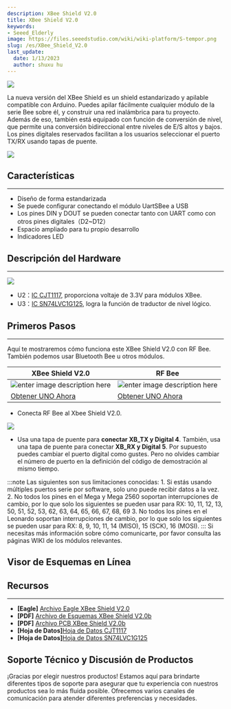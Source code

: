 ```yaml
---
description: XBee Shield V2.0
title: XBee Shield V2.0
keywords:
- Seeed_Elderly
image: https://files.seeedstudio.com/wiki/wiki-platform/S-tempor.png
slug: /es/XBee_Shield_V2.0
last_update:
  date: 1/13/2023
  author: shuxu hu
---
```

![](https://files.seeedstudio.com/wiki/XBee_Shield_V2.0/img/Xbeeshield_01.jpg)

La nueva versión del XBee Shield es un shield estandarizado y apilable compatible con Arduino. Puedes apilar fácilmente cualquier módulo de la serie Bee sobre él, y construir una red inalámbrica para tu proyecto. Además de eso, también está equipado con función de conversión de nivel, que permite una conversión bidireccional entre niveles de E/S altos y bajos. Los pines digitales reservados facilitan a los usuarios seleccionar el puerto TX/RX usando tapas de puente.

[![](https://files.seeedstudio.com/wiki/Seeed-WiKi/docs/images/300px-Get_One_Now_Banner-ragular.png)](https://www.seeedstudio.com/XBee-Shield-V2.0-p-1375.html)

##   Características
---
-  Diseño de forma estandarizada
-  Se puede configurar conectando el módulo UartSBee a USB
-  Los pines DIN y DOUT se pueden conectar tanto con UART como con otros pines digitales（D2~D12）
-  Espacio ampliado para tu propio desarrollo
-  Indicadores LED


## Descripción del Hardware
---
![](https://files.seeedstudio.com/wiki/XBee_Shield_V2.0/img/XBee_Shield_Interface%202.jpg)

- U2：[IC CJT1117](https://files.seeedstudio.com/wiki/XBee_Shield_V2.0/res/CJT1117_datasheet.pdf), proporciona voltaje de 3.3V para módulos XBee.
- U3：[IC SN74LVC1G125](https://files.seeedstudio.com/wiki/XBee_Shield_V2.0/res/SN74LVC1G125DCKR.pdf), logra la función de traductor de nivel lógico.

##   Primeros Pasos
---

Aquí te mostraremos cómo funciona este XBee Shield V2.0 con RF Bee. También podemos usar Bluetooth Bee u otros módulos.

| XBee Shield V2.0 | RF Bee |
|----------------------|-----------------|
|![enter image description here](https://files.seeedstudio.com/wiki/XBee_Shield_V2.0/img/XBee%20Shield%20V2.0_s.jpg)|![enter image description here](https://files.seeedstudio.com/wiki/XBee_Shield_V2.0/img/rfbee1_s.jpg)|
|[Obtener UNO Ahora](https://www.seeedstudio.com/XBee-Shield-V2.0-p-1375.html)|[Obtener UNO Ahora](https://www.seeedstudio.com/RFbee-V1.1-Wireless-arduino-compatible-node-p-614.html)|

- Conecta RF Bee al Xbee Shield V2.0.

 ![](https://files.seeedstudio.com/wiki/XBee_Shield_V2.0/img/XBee_Shield_connect_RF_XBee.jpg)

- Usa una tapa de puente para **conectar XB_TX y Digital 4**. También, usa una tapa de puente para conectar **XB_RX y Digital 5**. Por supuesto puedes cambiar el puerto digital como gustes. Pero no olvides cambiar el número de puerto en la definición del código de demostración al mismo tiempo.

:::note
        Las siguientes son sus limitaciones conocidas:
        1. Si estás usando múltiples puertos serie por software, solo uno puede recibir datos a la vez.
        2. No todos los pines en el Mega y Mega 2560 soportan interrupciones de cambio, por lo que solo los siguientes se pueden usar para RX: 10, 11, 12, 13, 50, 51, 52, 53, 62, 63, 64, 65, 66, 67, 68, 69
        3. No todos los pines en el Leonardo soportan interrupciones de cambio, por lo que solo los siguientes se pueden usar para RX: 8, 9, 10, 11, 14 (MISO), 15 (SCK), 16 (MOSI).
:::
Si necesitas más información sobre cómo comunicarte, por favor consulta las páginas WIKI de los módulos relevantes.


## Visor de Esquemas en Línea

<!-- <div className="altium-ecad-viewer" data-project-src="https://files.seeedstudio.com/wiki/XBee_Shield_V2.0/res/XBee_Shield_Eagle_file.zip" style={borderRadius: '0px 0px 4px 4px', height: 500, borderStyle: 'solid', borderWidth: 1, borderColor: 'rgb(241, 241, 241)', overflow: 'hidden', maxWidth: 1280, maxHeight: 700, boxSizing: 'border-box'}
</div> -->


##   Recursos
---
- **[Eagle]** [Archivo Eagle XBee Shield V2.0](https://files.seeedstudio.com/wiki/XBee_Shield_V2.0/res/XBee_Shield_Eagle_file.zip)
- **[PDF]** [Archivo de Esquemas XBee Shield V2.0b](https://files.seeedstudio.com/wiki/XBee_Shield_V2.0/res/XBee_Shield_v2.0b.pdf)
- **[PDF]** [Archivo PCB XBee Shield V2.0b](https://files.seeedstudio.com/wiki/XBee_Shield_V2.0/res/XBee%20Shield%20v2.0b%20PCB.pdf)
- **[Hoja de Datos]**[Hoja de Datos CJT1117](https://files.seeedstudio.com/wiki/XBee_Shield_V2.0/res/CJT1117_datasheet.pdf)
- **[Hoja de Datos]**[Hoja de Datos SN74LVC1G125](https://files.seeedstudio.com/wiki/XBee_Shield_V2.0/res/SN74LVC1G125DCKR.pdf)

## Soporte Técnico y Discusión de Productos

¡Gracias por elegir nuestros productos! Estamos aquí para brindarte diferentes tipos de soporte para asegurar que tu experiencia con nuestros productos sea lo más fluida posible. Ofrecemos varios canales de comunicación para atender diferentes preferencias y necesidades.

<div class="button_tech_support_container">
<a href="https://forum.seeedstudio.com/" class="button_forum"></a> 
<a href="https://www.seeedstudio.com/contacts" class="button_email"></a>
</div>

<div class="button_tech_support_container">
<a href="https://discord.gg/eWkprNDMU7" class="button_discord"></a> 
<a href="https://github.com/Seeed-Studio/wiki-documents/discussions/69" class="button_discussion"></a>
</div>